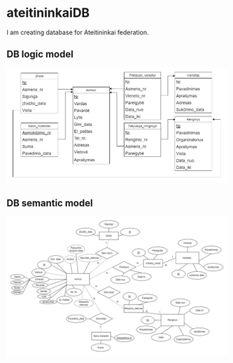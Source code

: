 # ateitininkaiDB

I am creating database for Ateitininkai federation.

## DB logic model
![](AF_duomenų_bazė_loginis_modelis.png)

## DB semantic model
![](AF_duomenų_bazė_semantinis_modelis.png)